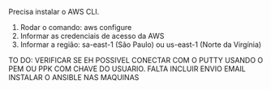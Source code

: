 Precisa instalar o AWS CLI.
1) Rodar o comando: aws configure
2) Informar as credenciais de acesso da AWS
3) Informar a região: sa-east-1 (São Paulo) ou us-east-1 (Norte da Virgínia)

TO DO:
VERIFICAR SE EH POSSIVEL CONECTAR COM O PUTTY USANDO O PEM OU PPK COM CHAVE DO USUARIO. 
FALTA INCLUIR ENVIO EMAIL
INSTALAR O ANSIBLE NAS MAQUINAS
